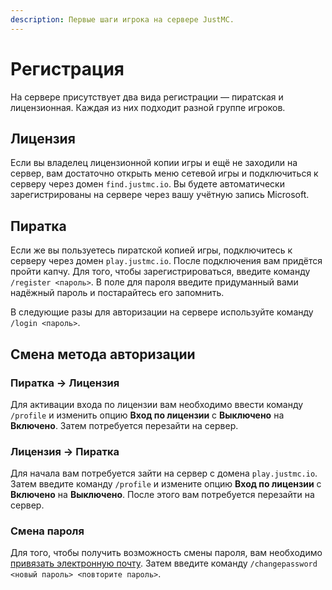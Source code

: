 ```yaml
---
description: Первые шаги игрока на сервере JustMC.
---
```


# Регистрация

На сервере присутствует два вида регистрации — пиратская и лицензионная. Каждая из них подходит разной группе игроков.

## Лицензия

Если вы владелец лицензионной копии игры и ещё не заходили на сервер, вам достаточно открыть меню сетевой игры и подключиться к серверу через домен `find.justmc.io`. Вы будете автоматически зарегистрированы на сервере через вашу учётную запись Microsoft.

## Пиратка

Если же вы пользуетесь пиратской копией игры, подключитесь к серверу через домен `play.justmc.io`. После подключения вам придётся пройти капчу. Для того, чтобы зарегистрироваться, введите команду `/register <пароль>`. В поле для пароля введите придуманный вами надёжный пароль и постарайтесь его запомнить.

В следующие разы для авторизации на сервере используйте команду `/login <пароль>`.

## Смена метода авторизации

### Пиратка → Лицензия

Для активации входа по лицензии вам необходимо ввести команду `/profile` и изменить опцию **Вход по лицензии** с **Выключено** на **Включено**. Затем потребуется перезайти на сервер.

### Лицензия → Пиратка

Для начала вам потребуется зайти на сервер с домена `play.justmc.io`. Затем введите команду `/profile` и измените опцию **Вход по лицензии** с **Включено** на **Выключено**. После этого вам потребуется перезайти на сервер.

### Смена пароля

Для того, чтобы получить возможность смены пароля, вам необходимо [привязать электронную почту](integrations.md#elektronnaya-pochta). Затем введите команду `/changepassword <новый пароль> <повторите пароль>`.
